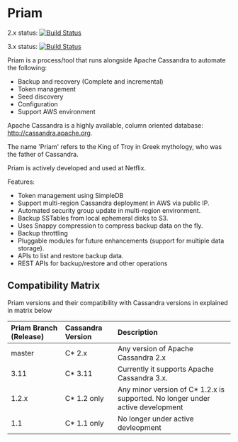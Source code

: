 # Priam

2.x status:
[![Build Status](https://travis-ci.org/Netflix/Priam.svg?branch=2.x)](https://travis-ci.org/Netflix/Priam)

3.x status:
[![Build Status](https://travis-ci.org/Netflix/Priam.svg?branch=3.x)](https://travis-ci.org/Netflix/Priam)

Priam is a process/tool that runs alongside Apache Cassandra to automate the following:
- Backup and recovery (Complete and incremental)
- Token management
- Seed discovery
- Configuration
- Support AWS environment

Apache Cassandra is a highly available, column oriented database: http://cassandra.apache.org.

The name 'Priam' refers to the King of Troy in Greek mythology, who was the father of Cassandra.

Priam is actively developed and used at Netflix.

Features:
- Token management using SimpleDB
- Support multi-region Cassandra deployment in AWS via public IP.
- Automated security group update in multi-region environment.
- Backup SSTables from local ephemeral disks to S3.
- Uses Snappy compression to compress backup data on the fly.
- Backup throttling
- Pluggable modules for future enhancements (support for multiple data storage).
- APIs to list and restore backup data.
- REST APIs for backup/restore and other operations

Compatibility Matrix
------------------------

Priam versions and their compatibility with Cassandra versions in explained in matrix below

|Priam Branch (Release) |Cassandra Version |Description |
| :------- | :---- | :--- |
|master |C* 2.x | Any version of Apache Cassandra 2.x |
|3.11| C* 3.11 | Currently it supports Apache Cassandra 3.x. |
|1.2.x | C* 1.2 only | Any minor version of C* 1.2.x is supported. No longer under active development |
|1.1| C* 1.1 only| No longer under active devleopment|
